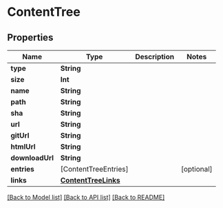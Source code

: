 # ContentTree

## Properties
Name | Type | Description | Notes
------------ | ------------- | ------------- | -------------
**type** | **String** |  | 
**size** | **Int** |  | 
**name** | **String** |  | 
**path** | **String** |  | 
**sha** | **String** |  | 
**url** | **String** |  | 
**gitUrl** | **String** |  | 
**htmlUrl** | **String** |  | 
**downloadUrl** | **String** |  | 
**entries** | [ContentTreeEntries] |  | [optional] 
**links** | [**ContentTreeLinks**](ContentTreeLinks.md) |  | 

[[Back to Model list]](../README.md#documentation-for-models) [[Back to API list]](../README.md#documentation-for-api-endpoints) [[Back to README]](../README.md)


